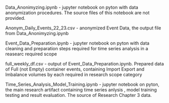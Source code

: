 Data_Anonimyzing.ipynb - jupyter notebook on pyton with data anonymization procedures. The source files of this notebook are not provided.

Anonym_Daily_Events_22_23.csv - anonymized Event Data, the output file from Data_Anonimyzing.ipynb

Event_Data_Preparation.ipynb - jupyter notebook on pyton with data cleaning and preparation steps required for time series analysis in a reasearc required scope

full_weekly_df.csv - output of Event_Data_Preparation.ipynb. Prepared data of Full (not Empty) container events, containing Import Export and Imbalance volumes by each required in research scope category

Time_Series_Analysis_Model_Training.ipynb - jupyter notebook on pyton, the main research artifact containing time series anlysis , model training testing and result evaluation. The source of Research Chapter 3 data.
